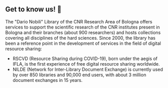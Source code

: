 ## Get to know us! 👋
The "Dario Nobili" Library of the CNR Research Area of Bologna offers services to support the scientific research of the CNR institutes present in Bologna and their branches (about 900 researchers) and hosts collections covering all disciplines of the hard sciences. Since 2000, the library has been a reference point in the development of services in the field of digital resource sharing:

- RSCVD (Resource Sharing during COVID-19), born under the aegis of IFLA, is the first experience of free digital resource sharing worldwide.
- NILDE (Network for Inter-Library Document Exchange) is currently used by over 850 libraries and 90,000 end users, with about 3 million document exchanges in 15 years.

<!--

**Here are some ideas to get you started:**

🙋‍♀️ A short introduction - what is your organization all about?
🌈 Contribution guidelines - how can the community get involved?
👩‍💻 Useful resources - where can the community find your docs? Is there anything else the community should know?
🍿 Fun facts - what does your team eat for breakfast?
🧙 Remember, you can do mighty things with the power of [Markdown](https://docs.github.com/github/writing-on-github/getting-started-with-writing-and-formatting-on-github/basic-writing-and-formatting-syntax)
-->
